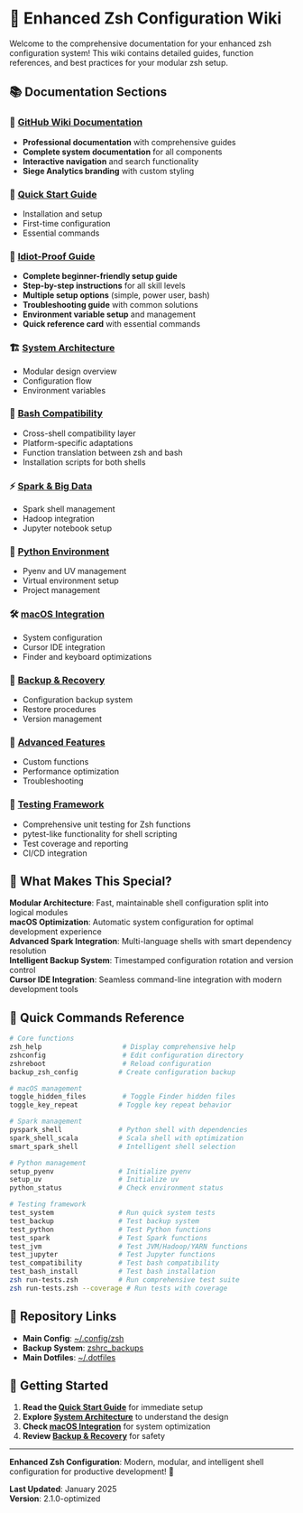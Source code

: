 # 🚀 Enhanced Zsh Configuration Wiki

Welcome to the comprehensive documentation for your enhanced zsh configuration system! This wiki contains detailed guides, function references, and best practices for your modular zsh setup.

## 📚 **Documentation Sections**

### **📖 [GitHub Wiki Documentation](https://github.com/dheerajchand/siege_analytics_zshrc/wiki)**
- **Professional documentation** with comprehensive guides
- **Complete system documentation** for all components
- **Interactive navigation** and search functionality
- **Siege Analytics branding** with custom styling

### **🚀 [Quick Start Guide](Quick-Start)**
- Installation and setup
- First-time configuration
- Essential commands

### **🎯 [Idiot-Proof Guide](../docs/IDIOT_LEVEL_GUIDE.md)**
- **Complete beginner-friendly setup guide**
- **Step-by-step instructions** for all skill levels
- **Multiple setup options** (simple, power user, bash)
- **Troubleshooting guide** with common solutions
- **Environment variable setup** and management
- **Quick reference card** with essential commands

### **🏗️ [System Architecture](System-Architecture)**
- Modular design overview
- Configuration flow
- Environment variables

### **🐚 [Bash Compatibility](Bash-Compatibility)**
- Cross-shell compatibility layer
- Platform-specific adaptations
- Function translation between zsh and bash
- Installation scripts for both shells

### **⚡ [Spark & Big Data](Spark-Big-Data)**
- Spark shell management
- Hadoop integration
- Jupyter notebook setup

### **🐍 [Python Environment](Python-Environment)**
- Pyenv and UV management
- Virtual environment setup
- Project management

### **🛠️ [macOS Integration](macOS-Integration)**
- System configuration
- Cursor IDE integration
- Finder and keyboard optimizations

### **💾 [Backup & Recovery](Backup-Recovery)**
- Configuration backup system
- Restore procedures
- Version management

### **🔧 [Advanced Features](Advanced-Features)**
- Custom functions
- Performance optimization
- Troubleshooting

### **🧪 [Testing Framework](Testing-Framework)**
- Comprehensive unit testing for Zsh functions
- pytest-like functionality for shell scripting
- Test coverage and reporting
- CI/CD integration

## 🎯 **What Makes This Special?**

**Modular Architecture**: Fast, maintainable shell configuration split into logical modules  
**macOS Optimization**: Automatic system configuration for optimal development experience  
**Advanced Spark Integration**: Multi-language shells with smart dependency resolution  
**Intelligent Backup System**: Timestamped configuration rotation and version control  
**Cursor IDE Integration**: Seamless command-line integration with modern development tools  

## 🚀 **Quick Commands Reference**

```bash
# Core functions
zsh_help                    # Display comprehensive help
zshconfig                   # Edit configuration directory
zshreboot                   # Reload configuration
backup_zsh_config          # Create configuration backup

# macOS management
toggle_hidden_files         # Toggle Finder hidden files
toggle_key_repeat          # Toggle key repeat behavior

# Spark management
pyspark_shell              # Python shell with dependencies
spark_shell_scala          # Scala shell with optimization
smart_spark_shell          # Intelligent shell selection

# Python management
setup_pyenv                # Initialize pyenv
setup_uv                   # Initialize uv
python_status              # Check environment status

# Testing framework
test_system                # Run quick system tests
test_backup                # Test backup system
test_python                # Test Python functions
test_spark                 # Test Spark functions
test_jvm                   # Test JVM/Hadoop/YARN functions
test_jupyter               # Test Jupyter functions
test_compatibility         # Test bash compatibility
test_bash_install          # Test bash installation
zsh run-tests.zsh          # Run comprehensive test suite
zsh run-tests.zsh --coverage # Run tests with coverage
```

## 🔗 **Repository Links**

- **Main Config**: [~/.config/zsh](https://github.com/dheerajchand/spark_ready_zshrc)
- **Backup System**: [zshrc_backups](https://github.com/dheerajchand/zshrc_backups)
- **Main Dotfiles**: [~/.dotfiles](https://github.com/dheerajchand/dotfiles)

## 📖 **Getting Started**

1. **Read the [Quick Start Guide](Quick-Start)** for immediate setup
2. **Explore [System Architecture](System-Architecture)** to understand the design
3. **Check [macOS Integration](macOS-Integration)** for system optimization
4. **Review [Backup & Recovery](Backup-Recovery)** for safety

---

**Enhanced Zsh Configuration**: Modern, modular, and intelligent shell configuration for productive development! 🚀

**Last Updated**: January 2025  
**Version**: 2.1.0-optimized
